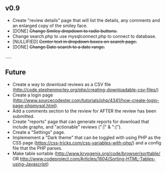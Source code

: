 v0.9
----

 - Create "review details" page that will list the details, any comments and an enlarged copy of the smiley face.
 - [DONE] ~~Change Smiley dropdown to radio buttons.~~
 - Change search.php to use mysqlconnect.php to connect to database.
 - [NULLIFIED] ~~Center text in dropdown boxes on search page.~~
 - [DONE] ~~Change Date search to a date range.~~
 
.....

Future
------
 
 - Create a way to download reviews as a CSV file (http://code.stephenmorley.org/php/creating-downloadable-csv-files/)
 - Create a login page (http://www.sourcecodester.com/tutorials/php/4341/how-create-login-page-phpmysql.html).
 - Add a comments section to the review for AFTER the review has been submitted.
 - Create "reports" page that can generate reports for download that include graphs, and "actionable" reviews (":|" & ":(").
 - Create a "Settings" page.
 - Implemement a "Dark theme" that can be toggled with using PHP as the CSS page (https://css-tricks.com/css-variables-with-php/) and a config file that the PHP parses.
 - Make table sortable (http://www.kryogenix.org/code/browser/sorttable/ OR http://www.codeproject.com/Articles/1604/Sorting-HTML-Tables-using-Javascript)
